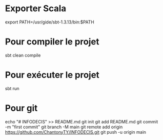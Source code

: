 # Exporter Scala
export PATH=/usr/gide/sbt-1.3.13/bin:$PATH

# Pour compiler le projet
sbt clean compile

# Pour exécuter le projet
sbt run

# Pour git
echo "# INFODECIS" >> README.md
git init
git add README.md
git commit -m "first commit"
git branch -M main
git remote add origin https://github.com/ChantonyTY/INFODECIS.git
git push -u origin main
